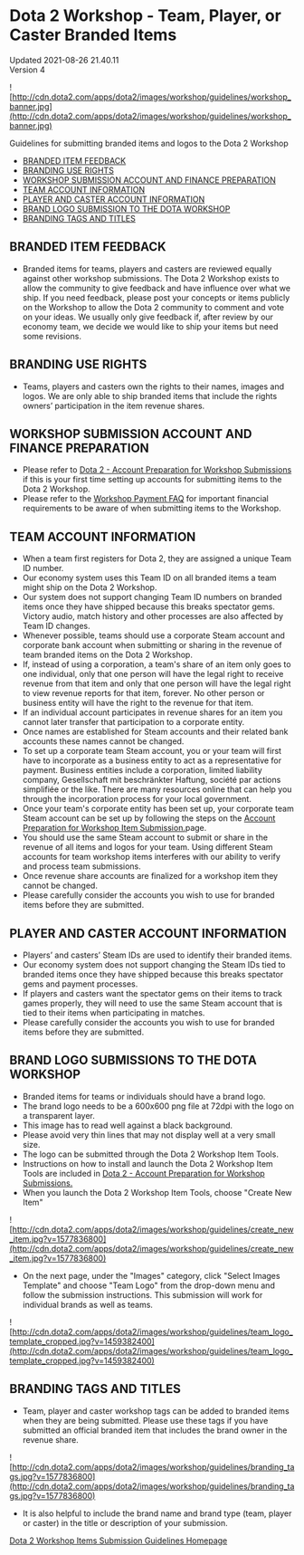 # Dota 2 Workshop - Team, Player, or Caster Branded Items
Updated 2021-08-26 21.40.11  
Version 4  

![http://cdn.dota2.com/apps/dota2/images/workshop/guidelines/workshop_banner.jpg](http://cdn.dota2.com/apps/dota2/images/workshop/guidelines/workshop_banner.jpg)  
  
Guidelines for submitting branded items and logos to the Dota 2 Workshop  
  

* [BRANDED ITEM FEEDBACK](#feedback)
* [BRANDING USE RIGHTS](#rights)
* [WORKSHOP SUBMISSION ACCOUNT AND FINANCE PREPARATION](#account)
* [TEAM ACCOUNT INFORMATION](#team)
* [PLAYER AND CASTER ACCOUNT INFORMATION](#player)
* [BRAND LOGO SUBMISSION TO THE DOTA WORKSHOP](#logo)
* [BRANDING TAGS AND TITLES](#tags)

  
  
[](id=feedback)  
  
## BRANDED ITEM FEEDBACK

* Branded items for teams, players and casters are reviewed equally against other workshop submissions. The Dota 2 Workshop exists to allow the community to give feedback and have influence over what we ship. If you need feedback, please post your concepts or items publicly on the Workshop to allow the Dota 2 community to comment and vote on your ideas. We usually only give feedback if, after review by our economy team, we decide we would like to ship your items but need some revisions.

  
  
[](id=rights)  
  
## BRANDING USE RIGHTS

* Teams, players and casters own the rights to their names, images and logos. We are only able to ship branded items that include the rights owners’ participation in the item revenue shares.

  
  
[](id=account)  
  
## WORKSHOP SUBMISSION ACCOUNT AND FINANCE PREPARATION

* Please refer to [Dota 2 - Account Preparation for Workshop Submissions](https://help.steampowered.com/en/faqs/view/0CCF-571A-4430-0130) if this is your first time setting up accounts for submitting items to the Dota 2 Workshop.
* Please refer to the [Workshop Payment FAQ](http://steamcommunity.com/workshop/workshoppaymentinfofaq) for important financial requirements to be aware of when submitting items to the Workshop.

  
  
[](id=team)  
  
## TEAM ACCOUNT INFORMATION

* When a team first registers for Dota 2, they are assigned a unique Team ID number.
* Our economy system uses this Team ID on all branded items a team might ship on the Dota 2 Workshop.
* Our system does not support changing Team ID numbers on branded items once they have shipped because this breaks spectator gems. Victory audio, match history and other processes are also affected by Team ID changes.
* Whenever possible, teams should use a corporate Steam account and corporate bank account when submitting or sharing in the revenue of team branded items on the Dota 2 Workshop.
* If, instead of using a corporation, a team's share of an item only goes to one individual, only that one person will have the legal right to receive revenue from that item and only that one person will have the legal right to view revenue reports for that item, forever. No other person or business entity will have the right to the revenue for that item.
* If an individual account participates in revenue shares for an item you cannot later transfer that participation to a corporate entity.
* Once names are established for Steam accounts and their related bank accounts these names cannot be changed.
* To set up a corporate team Steam account, you or your team will first have to incorporate as a business entity to act as a representative for payment. Business entities include a corporation, limited liability company, Gesellschaft mit beschränkter Haftung, société par actions simplifiée or the like. There are many resources online that can help you through the incorporation process for your local government.
* Once your team's corporate entity has been set up, your corporate team Steam account can be set up by following the steps on the [Account Preparation for Workshop Item Submission.](https://support.steampowered.com/kb/8860-WOSX-7503/dota-2-account-preparation-for-workshop-item-submission)page.
* You should use the same Steam account to submit or share in the revenue of all items and logos for your team. Using different Steam accounts for team workshop items interferes with our ability to verify and process team submissions.
* Once revenue share accounts are finalized for a workshop item they cannot be changed.
*  Please carefully consider the accounts you wish to use for branded items before they are submitted.

  
  
[](id=player)  
  
## PLAYER AND CASTER ACCOUNT INFORMATION

* Players’ and casters’ Steam IDs are used to identify their branded items.
* Our economy system does not support changing the Steam IDs tied to branded items once they have shipped because this breaks spectator gems and payment processes.
* If players and casters want the spectator gems on their items to track games properly, they will need to use the same Steam account that is tied to their items when participating in matches.
*  Please carefully consider the accounts you wish to use for branded items before they are submitted.

  
  
[](id=logo)  
  
## BRAND LOGO SUBMISSIONS TO THE DOTA WORKSHOP

*  Branded items for teams or individuals should have a brand logo.
* The brand logo needs to be a 600x600 png file at 72dpi with the logo on a transparent layer.
* This image has to read well against a black background.
* Please avoid very thin lines that may not display well at a very small size.
* The logo can be submitted through the Dota 2 Workshop Item Tools.
* Instructions on how to install and launch the Dota 2 Workshop Item Tools are included in [Dota 2 - Account Preparation for Workshop Submissions.](https://help.steampowered.com/en/faqs/view/0CCF-571A-4430-0130)
* When you launch the Dota 2 Workshop Item Tools, choose "Create New Item"

  
  
![http://cdn.dota2.com/apps/dota2/images/workshop/guidelines/create_new_item.jpg?v=1577836800](http://cdn.dota2.com/apps/dota2/images/workshop/guidelines/create_new_item.jpg?v=1577836800)  
  

*  On the next page, under the "Images" category, click "Select Images Template" and choose "Team Logo" from the drop-down menu and follow the submission instructions. This submission will work for individual brands as well as teams.

  
  
![http://cdn.dota2.com/apps/dota2/images/workshop/guidelines/team_logo_template_cropped.jpg?v=1459382400](http://cdn.dota2.com/apps/dota2/images/workshop/guidelines/team_logo_template_cropped.jpg?v=1459382400)  
  
[](id=tags)  
  
## BRANDING TAGS AND TITLES

* Team, player and caster workshop tags can be added to branded items when they are being submitted. Please use these tags if you have submitted an official branded item that includes the brand owner in the revenue share.

  
  
![http://cdn.dota2.com/apps/dota2/images/workshop/guidelines/branding_tags.jpg?v=1577836800](http://cdn.dota2.com/apps/dota2/images/workshop/guidelines/branding_tags.jpg?v=1577836800)  
  

* It is also helpful to include the brand name and brand type (team, player or caster) in the title or description of your submission.

  
  
[Dota 2 Workshop Items Submission Guidelines Homepage](http://www.dota2.com/workshop/)